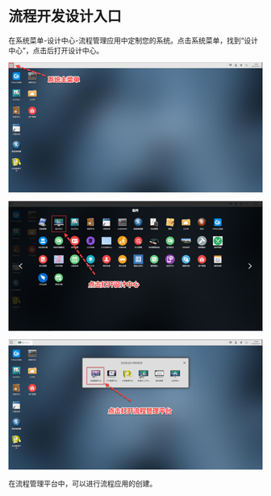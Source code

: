 # 流程开发设计入口

在系统菜单-设计中心-流程管理应用中定制您的系统。点击系统菜单，找到“设计中心”，点击后打开设计中心。

![](../.gitbook/assets/image%20%2822%29.png)

![](../.gitbook/assets/image%20%28150%29.png)

![](../.gitbook/assets/image%20%2820%29.png)



在流程管理平台中，可以进行流程应用的创建。

